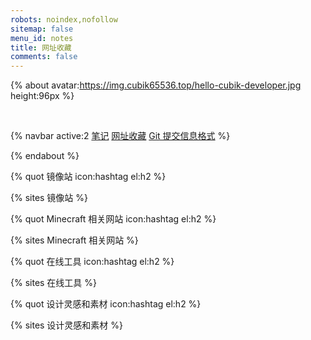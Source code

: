```yaml
---
robots: noindex,nofollow
sitemap: false
menu_id: notes
title: 网址收藏
comments: false
---
```


{% about avatar:https://img.cubik65536.top/hello-cubik-developer.jpg height:96px %}

<br/>

{% navbar active:2 [笔记](/notes/) [网址收藏](/bookmarks/) [Git&nbsp;提交信息格式](/commit-message-conventions/) %}

{% endabout %}

{% quot 镜像站 icon:hashtag el:h2 %}

{% sites 镜像站 %}

{% quot Minecraft 相关网站 icon:hashtag el:h2 %}

{% sites Minecraft 相关网站 %}

{% quot 在线工具 icon:hashtag el:h2 %}

{% sites 在线工具 %}

{% quot 设计灵感和素材 icon:hashtag el:h2 %}

{% sites 设计灵感和素材 %}
